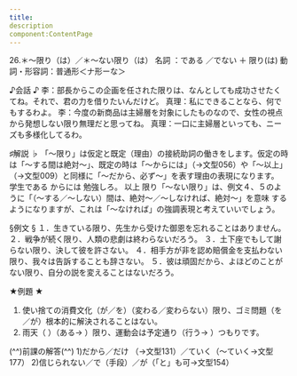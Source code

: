 ```yaml
---
title:
description
component:ContentPage
---
```



26.＊～限り（は）／＊～ない限り（は）
名詞 ：である ／でない ＋ 限り(は)
動詞・形容詞：普通形＜ナ形ーな＞

♪会話 ♪
李：部長からこの企画を任された限りは、なんとしても成功させたくてね。それで、君の力を借りたいんだけど。 真理：私にできることなら、何でもするわよ。
李：今度の新商品は主婦層を対象にしたものなので、女性の視点から発想しない限り無理だと思ってね。 真理：一口に主婦層といっても、ニーズも多様化してるわ。

♯解説 ♭
「～限り」は仮定と既定（理由）の接続助詞の働きをします。仮定の時は「～する間は絶対～」、既定の時は「～からには」（→文型056）や「～以上」（→文型009）と同様に「～だから、必ず～」を表す理由の表現になります。
学生である からには 勉強しろ。 以上 限り「～ない限り」は、例文４、５のように「（～する／～しない）間は、絶対～／～しなければ、絶対～」を意味 するようになりますが、これは「～なければ」の強調表現と考えていいでしょう。

§例文 §
１．生きている限り、先生から受けた御恩を忘れることはありません。
２．戦争が続く限り、人類の悲劇は終わらないだろう。
３．土下座でもして謝らない限り、決して彼を許さない。
４．相手方が非を認め賠償金を支払わない限り、我々は告訴することも辞さない。
５．彼は頑固だから、よほどのことがない限り、自分の説を変えることはないだろう。

★例題 ★
1) 使い捨ての消費文化（が／を）（変わる／変わらない）限り、ゴミ問題（を／が）根本的に解決されることはない。      
2) 雨天（ ）（ある→ ）限り、運動会は予定通り（行う→ ）つもりです。

(^^)前課の解答(^^)
1)だから／だけ （→文型131）／ていく（～ていく→文型177）
2)信じられない／で（手段）／が（「と」も可→文型154）
